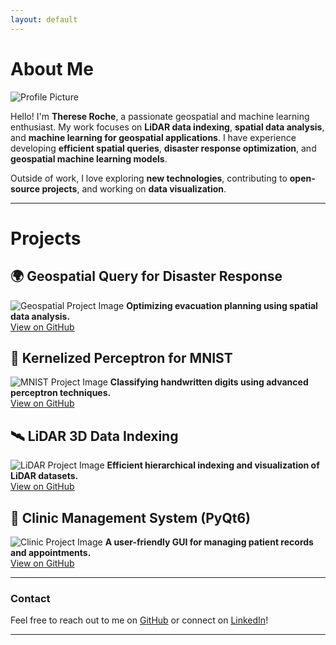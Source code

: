 ```yaml
---
layout: default
---
```


# About Me

![Profile Picture](path/to/your-image.jpg)

Hello! I'm **Therese Roche**, a passionate geospatial and machine learning enthusiast. My work focuses on **LiDAR data indexing**, **spatial data analysis**, and **machine learning for geospatial applications**. I have experience developing **efficient spatial queries**, **disaster response optimization**, and **geospatial machine learning models**.

Outside of work, I love exploring **new technologies**, contributing to **open-source projects**, and working on **data visualization**.

---

# Projects

## 🌍 Geospatial Query for Disaster Response
![Geospatial Project Image](path/to/geospatial-image.jpg)
**Optimizing evacuation planning using spatial data analysis.**  
[View on GitHub](https://github.com/thereseroche/geospatial-disaster-query)

## 🔬 Kernelized Perceptron for MNIST
![MNIST Project Image](path/to/mnist-image.jpg)
**Classifying handwritten digits using advanced perceptron techniques.**  
[View on GitHub](https://github.com/thereseroche/kernelized-perceptron)

## 🛰️ LiDAR 3D Data Indexing
![LiDAR Project Image](path/to/lidar-image.jpg)
**Efficient hierarchical indexing and visualization of LiDAR datasets.**  
[View on GitHub](https://github.com/thereseroche/lidar-indexing)

## 🚗 Clinic Management System (PyQt6)
![Clinic Project Image](path/to/clinic-image.jpg)
**A user-friendly GUI for managing patient records and appointments.**  
[View on GitHub](https://github.com/thereseroche/clinic-management)

---

### Contact
Feel free to reach out to me on [GitHub](https://github.com/thereseroche) or connect on [LinkedIn](#)!

---
